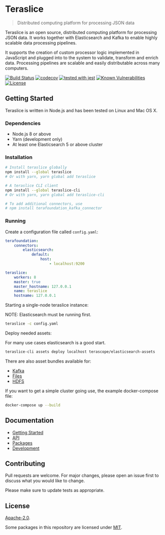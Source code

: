 # Teraslice

> Distributed computing platform for processing JSON data

Teraslice is an open source, distributed computing platform for processing JSON data. It works together with Elasticsearch and Kafka to enable highly scalable data processing pipelines.

It supports the creation of custom processor logic implemented in JavaScript and plugged into to the system to validate, transform and enrich data. Processing pipelines are scalable and easily distributable across many computers.

[![Build Status](https://travis-ci.org/terascope/teraslice.svg?branch=master)](https://travis-ci.org/terascope/teraslice)
[![codecov](https://codecov.io/gh/terascope/teraslice/branch/master/graph/badge.svg)](https://codecov.io/gh/terascope/teraslice)
[![tested with jest](https://img.shields.io/badge/tested_with-jest-99424f.svg)](https://github.com/facebook/jest)
[![Known Vulnerabilities](https://snyk.io/test/github/terascope/teraslice/badge.svg)](https://snyk.io/test/github/terascope/teraslice)
[![License](https://img.shields.io/badge/License-Apache%202.0-blue.svg)](https://opensource.org/licenses/Apache-2.0)

## Getting Started

<!-- copied from Getting Started docs -->

Teraslice is written in Node.js and has been tested on Linux and Mac OS X.

### Dependencies ###
* Node.js 8 or above
* Yarn (development only)
* At least one Elasticsearch 5 or above cluster

### Installation ###

```sh
# Install teraslice globally
npm install --global teraslice
# Or with yarn, yarn global add teraslice

# A teraslice CLI client
npm install --global teraslice-cli
# Or with yarn, yarn global add teraslice-cli

# To add additional connectors, use
# npm install terafoundation_kafka_connector
```

### Running ###

Create a configuration file called `config.yaml`:

```yaml
terafoundation:
    connectors:
        elasticsearch:
            default:
                host:
                    - localhost:9200

teraslice:
    workers: 8
    master: true
    master_hostname: 127.0.0.1
    name: teraslice
    hostname: 127.0.0.1
```

Starting a single-node teraslice instance:

NOTE: Elasticsearch must be running first.

```sh
teraslice -c config.yaml
```

Deploy needed assets:

For many use cases elasticsearch is a good start.

```sh
teraslice-cli assets deploy localhost terascope/elasticsearch-assets
```

There are also asset bundles available for:

 * [Kafka](https://terascope.github.io/kafka-assets)
 * [Files](https://terascope.github.io/file-assets)
 * [HDFS](https://terascope.github.io/hdfs-assets)

If you want to get a simple cluster going use, the example docker-compose file:

```sh
docker-compose up --build
```

## Documentation

- [Getting Started](https://terascope.github.io/teraslice/docs/getting-started)
- [API](https://terascope.github.io/teraslice/docs/api)
- [Packages](https://terascope.github.io/teraslice/docs/packages)
- [Development](https://terascope.github.io/teraslice/docs/development/overview)

## Contributing

Pull requests are welcome. For major changes, please open an issue first to discuss what you would like to change.

Please make sure to update tests as appropriate.

## License

[Apache-2.0](./LICENSE).

Some packages in this repository are licensed under [MIT](https://opensource.org/licenses/MIT).
